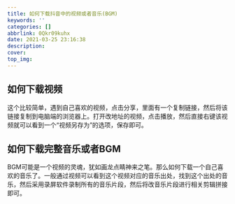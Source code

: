 ```yaml
---
title: 如何下载抖音中的视频或者音乐(BGM)
keywords: ''
categories: []
abbrlink: 0Qkr09kuhx
date: 2021-03-25 23:16:38
description:
cover:
top_img:
---
```




## 如何下载视频

这个比较简单，遇到自己喜欢的视频，点击分享，里面有一个复制链接，然后将该链接复制到电脑端的浏览器上。打开改地址的视频，点击播放，然后直接右键该视频就可以看到一个“视频另存为”的选项，保存即可。

## 如何下载完整音乐或者BGM

BGM可能是一个视频的灵魂，犹如画龙点睛神来之笔。那么如何下载一个自己喜欢的音乐了。一般通过视频可以看到这个视频对应的音乐出处，找到这个出处的音乐，然后采用录屏软件录制所有的音乐片段，然后将改音乐片段进行相关剪辑拼接即可。

